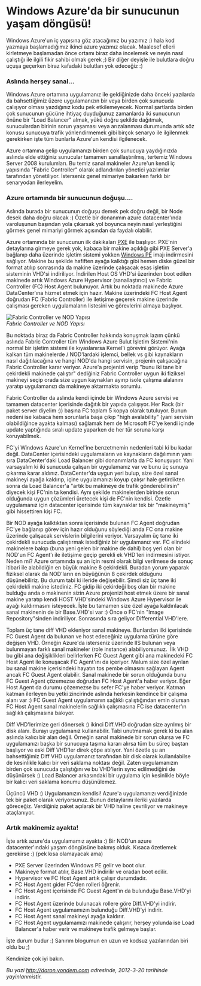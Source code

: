# Windows Azure'da bir sunucunun yaşam döngüsü! 

Windows Azure'un iç yapısına göz atacağımız bu yazımız :) hala kod
yazmaya başlamadığımız ikinci azure yazımız olacak. Maalesef elleri
kirletmeye başlamadan önce ortamı biraz daha incelemek ve neyin nasıl
çalıştığı ile ilgili fikir sahibi olmak gerek ;) Bir diğer deyişle ile
bulutlara doğru uçuşa geçerken biraz kafadaki bulutları yok edeceğiz :)

### Aslında herşey sanal...  

Windows Azure ortamına uygulamanız ile geldiğinizde daha önceki
yazılarda da bahsettiğimiz üzere uygulamanızın bir veya birden çok
sunucuda çalışıyor olması yazdığınız kodu pek etkilemeyecek. Normal
şartlarda birden çok sunucunun gücüne ihtiyaç duyduğunuz zamanlarda iki
sunucunun önüne bir "Load Balancer" almak, yükü doğru şekilde dağıtmak,
sunuculardan birinin sorun yaşaması veya arızalanması durumunda artık
söz konusu sunucuya trafik yönlendirmemek gibi birçok senaryo ile
ilgilenmek gerekirken işte tüm bunlarla Azure'un kendisi ilgilenecek.

Azure ortamına gelip uygulamanızı birden çok sunucuya yaydığınızda
aslında elde ettiğiniz sunucular tamamen sanallaştırılmış, tertemiz
Windows Server 2008 kurulumları. Bu temiz sanal makineler Azure'un kendi
iç yapısında "Fabric Controller" olarak adlandırılan yönetici yazılımlar
tarafından yönetiliyor. İsterseniz genel mimariye bakarken farklı bir
senaryodan ilerleyelim.

### Azure ortamında bir sunucunun doğuşu....  

Aslında burada bir sunucunun doğuşu demek pek doğru değil, bir Node
desek daha doğru olacak :) Özetle bir donanımın azure datacenter'ında
varoluşunun başından yola çıkarsak yol boyunca neyin nasıl yerleştiğini
görmek genel mimariyi görmek açısından da faydalı olabilir.

Azure ortamında bir sunucunun ilk dakikaları
[PXE](http://en.wikipedia.org/wiki/Preboot_Execution_Environment) ile
başlıyor. PXE'nin detaylarına girmeye gerek yok, kabaca bir makine
açıldığı gibi PXE Server'a bağlanıp daha üzerinde işletim sistemi yokken
[Windows
PE](http://technet.microsoft.com/en-us/library/cc766093(WS.10).aspx)
imajı indirmesini sağlıyor. Makine bu şekilde hafiften ayağa kalktığı
gibi hemen diske güzel bir format atılıp sonrasında da makine üzerinde
çalışacak esas işletim sisteminin VHD'si indiriliyor. İndirilen Host OS
VHD'si üzerinden boot edilen makinede artık Windows Azure Hypervisor
(sanallaştırıcı) ve Fabric Controller (FC) Host Agent bulunuyor. Artık
bu noktada makinede Azure DataCenter'ına hizmet etmek için hazır. Makine
üzerindeki FC Host Agent doğrudan FC (Fabric Controller) ile iletişime
geçerek makine üzerinde çalışması gereken uygulamaların listesini ve
görevlerini almaya başlıyor.

![Fabric Controller ve NOD
Yapısı](media/Windows_Azure_da_bir_sunucunun_yasam_dongusu/azure_fc.jpg)\
*Fabric Controller ve NOD Yapısı*

Bu noktada biraz da Fabric Controller hakkında konuşmak lazım çünkü
aslında Fabric Controller tüm Windows Azure Bulut İşletim Sistemi'nin
normal bir işletim sistemi ile kıyaslanırsa Kernel'i görevini görüyor.
Ayağa kalkan tüm makinelerde / NOD'lardaki işlemci, bellek vs gibi
kaynakların nasıl dağıtılacağına ve hangi NOD'da hangi servisin,
projenin çalışacağına Fabric Controller karar veriyor. Azure'a projenizi
verip "bunu iki tane bir çekirdekli makinede çalıştır" dediğiniz Fabric
Controller uygun iki fiziksel makineyi seçip orada size uygun kaynakları
ayırıp isole çalışma alalanını yaratıp uygulamanızı da makineye
aktarmakta sorumlu.

Fabric Controller da aslında kendi içinde bir Windows Azure servisi ve
tamamen datacenter içerisinde dağıtık bir yapıda çalışıyor. Her Rack
(bir paket server diyelim :)) başına FC toplam 5 kopya olarak tutuluyor.
Bunun nedeni ise kabaca hem sorunlarla başa çıkıp "high avalability"
(yani servisin olabildiğince ayakta kalması) sağlamak hem de Microsoft
FC'ye kendi içinde update yaptığında sıralı update yaparken de her tür
soruna karşı koruyabilmek.

FC'yi Windows Azure'un Kernel'ine benzetmemin nedenleri tabi ki bu kadar
değil. DataCenter içerisindeki uygulamaların ve kaynakların dağılımının
yanı sıra DataCenter'daki Load Balancer gibi donanımlarla da FC
konuşuyor. Yani varsayalım ki iki sunucuda çalışan bir uygulamanız var
ve bunu üç sunuya çıkarma karar aldınız. DataCenter'da uygun yeri bulup,
size özel sanal makineyi ayağa kaldırıp, içine uygulamanızı koyup
çalışır hale getirdikten sonra da Load Balancer'a "artık bu makineye de
trafik gönderebilirsin" diyecek kişi FC'nin ta kendisi. Aynı şekilde
makinelerden birinde sorun olduğunda uygun çözümleri üretecek kişi de
FC'nin kendisi. Özetle uygulamanız için datacenter içerisinde tüm
kaynaklar tek bir "makineymiş" gibi hissettiren kişi FC.

Bir NOD ayağa kalktıktan sonra içerisinde bulunan FC Agent doğrudan
FC'ye bağlanıp görev için hazır olduğunu söylediği anda FC ona makine
üzerinde çalışacak servislerin bilgilerini veriyor. Varsayalım üç tane
iki çekirdekli sunucuda çalıştırmak istediğiniz bir uygulamanız var. FC
elindeki makinelere bakıp (buna yeni gelen bir makine de dahil) boş yeri
olan bir NOD'un FC Agent'ı ile iletişime geçip gerekli ek VHD'leri
indirmesini istiyor. Neden mi? Azure ortamında şu an için resmi olarak
bilgi verilmese de sonuç itibari ile alabildiğin en büyük makine 8
çekirdekli. Buradan yorum yaparak fiziksel olarak da NOD'ların en
büyüğünün 8 çekirdek olduğunu düşünebiliriz. Bu durum tabi ki ileride
değişebilir. Şimdi siz üç tane iki çekirdekli makine istediniz. FC gidip
iki çekirdeği boş olan bir makine bulduğu anda o makinenin sizin Azure
projenizi host etmek üzere bir sanal makine yaratıp kendi HOST
VHD'sindeki Windows Azure Hypervisor ile ayağı kaldırmasını isteyecek.
İşte bu tamamen size özel ayağa kaldırılacak sanal makinenin de bir
Base.VHD'si var :) Önce o FC'nin "Image Repository"sinden indiriliyor.
Sonrasında sıra geliyor Differential VHD'lere.

Toplam üç tane diff VHD ekleniyor sanal makineye. Bunlardan ilki
içerisinde FC Guest Agent da bulunan ve host edeceğiniz uygulama türüne
göre değişen VHD. Örneğin Azure'da isterseniz üzerinde IIS bulunan veya
bulunmayan farklı sanal makineler (role instance) alabiliyorsunuz.  İlk
VHD bu gibi ana değişiklikleri belirlerken FC Guest Agent gibi ana
makinedeki FC Host Agent ile konuşacak FC Agent'ını da içeriyor. Malum
size özel ayrılan bu sanal makine içerisindeki hayatın tos pembe
olmasını sağlayan Agent ancak FC Guest Agent olabilir. Sanal makinede
bir sorun olduğunda bunu FC Guest Agent çözemezse doğrudan FC Host
Agent'a haber veriyor. Eğer Host Agent da durumu çözemezse bu sefer
FC'ye haber veriyor. Katman katman ilerleyen bu yetki zincirinde aslında
herkesin kendince bir çalışma alanı var :) FC Guest Agent uygulamanın
sağlıklı çalıştığından emin olursan FC Host Agent sanal makinelerin
sağlıklı çalışmasına FC ise datacenter'ın sağlıklı çalışmasına bakıyor.

Diff VHD'lerimize geri dönersek :) ikinci Diff.VHD doğrudan size
ayrılmış bir disk alanı. Burayı uygulamanız kullanabilir. Tabi unutmamak
gerek ki bu alan aslında kalıcı bir alan değil. Örneğin sanal makinede
bir sorun olursa ve FC uygulamanızı başka bir sunucuya taşıma kararı
alırsa tüm bu süreç baştan başlıyor ve eski Diff VHD'ler direk çöpe
atılıyor. Yani özetle şu an bahsettiğimiz Diff VHD uygulamanız
tarafından bir disk olarak kullanılabilse de kesinlikle kalıcı bir veri
saklama noktası değil. Zaten uygulamanızın birden çok sunucuda
çalıştığını ve bu VHD'lerin sync edilmediğini de düşünürsek :) Load
Balancer arkasındaki bir uygulama için kesinlikle böyle bir kalıcı veri
saklama konumu düşünülemez.

Üçüncü VHD :) Uygulamanızın kendisi! Azure'a uygulamanızı verdiğinizde
tek bir paket olarak veriyorsunuz. Bunun detaylarını ileriki yazılarda
göreceğiz. Verdiğiniz paket açılarak bir VHD haline çevriliyor ve
makineye ataçlanıyor.

### Artık makinemiz ayakta!  

İşte artık azure'da uygulamamız ayakta :) Bir NOD'un azure
datacenter'ındaki yaşam döngüsüne bakmış olduk. Kısaca özetlemek
gerekirse :) (pek kısa olamayacak ama)

-   PXE Server üzerinden Windows PE gelir ve boot olur.
-   Makineye format atılır, Base.VHD indirilir ve oradan boot edilir.
-   Hypervisor ve FC Host Agent artık çalışır durumdadır.
-   FC Host Agent gider FC'den rolleri öğrenir.
-   FC Host Agent içerisinde FC Guest Agent'ın da bulunduğu Base.VHD'yi
    indirir.
-   FC Host Agent üzerinde bulunacak rollere göre Diff.VHD'yi indirir.
-   FC Host Agent uygulamamızın bulunduğu Diff.VHD'yi indirir.
-   FC Host Agent sanal makineyi ayağa kaldırır.
-   FC Host Agent uygulamamızı makinede çalışırır, herşey yolunda ise
    Load Balancer'a haber verir ve makineye trafik gelmeye başlar.

İşte durum budur :) Sanırım blogumun en uzun ve kodsuz yazılarından biri
oldu bu ;)

Kendinize çok iyi bakın.


*Bu yazi http://daron.yondem.com adresinde, 2012-3-20 tarihinde yayinlanmistir.*